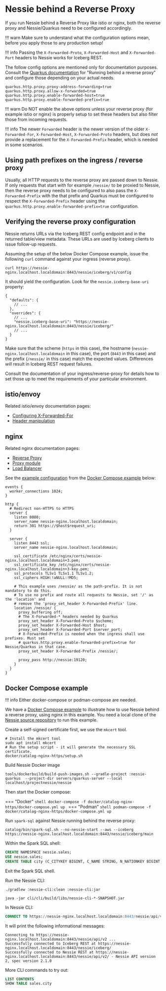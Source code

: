 # Nessie behind a Reverse Proxy

If you run Nessie behind a Reverse Proxy like istio or nginx, both the reverse proxy and Nessie/Quarkus need to be
configured accordingly.

!!! warn
    Make sure to understand what the configuration options mean, before you apply those to any production setup!

!!! info
    Passing the `X-Forwarded-Proto`, `X-Forwarded-Host` and `X-Forwarded-Port` headers to Nessie works for
    Iceberg REST.

The follow config options are mentioned only for documentation purposes. Consult the
[Quarkus documentation](https://quarkus.io/guides/http-reference#reverse-proxy) for "Running behind a reverse proxy"
and configure those depending on your actual needs.

```properties
quarkus.http.proxy.proxy-address-forwarding=true
quarkus.http.proxy.allow-x-forwarded=true
quarkus.http.proxy.enable-forwarded-host=true
quarkus.http.proxy.enable-forwarded-prefix=true
```

!!! warn
    Do NOT enable the above options unless your reverse proxy (for example istio or nginx)
    is properly setup to set these headers but also filter those from incoming requests.

!!! info
    The newer `Forwarded` header is the newer version of the older `X-Forwarded-For`, `X-Forwarded-Host`,
    `X-Forwarded-Proto` headers, but does _not_ provide a replacement for the `X-Forwarded-Prefix` header,
    which is needed in some scenarios.

## Using path prefixes on the ingress / reverse proxy

Usually, all HTTP requests to the reverse proxy are passed down to Nessie. If only requests that
start with for example `/nessie/` to be proxied to Nessie, then the reverse proxy needs to be
configured to also pass the `X-Forwarded-Prefix` with the that prefix and Quarkus must be configured
to respect the `X-Forwarded-Prefix` header using the `quarkus.http.proxy.enable-forwarded-prefix=true`
configuration.

## Verifying the reverse proxy configuration

Nessie returns URLs via the Iceberg REST config endpoint and in the returned table/view metadata. These
URLs are used by Iceberg clients to issue follow-up requests.

Assuming the setup of the below Docker Compose example, issue the following `curl` command against your
ingress (reverse proxy).

```shell
curl https://nessie-nginx.localhost.localdomain:8443/nessie/iceberg/v1/config
```

It should yield the configuration. Look for the `nessie.iceberg-base-uri` property:
```json5
{
  "defaults": {
    // ...
  },
  "overrides": {
    // ...
    "nessie.iceberg-base-uri": "https://nessie-nginx.localhost.localdomain:8443/nessie/iceberg/"
    // ...
  }
}
```

Make sure that the scheme (`https` in this case), the hostname (`nessie-nginx.localhost.localdomain`
in this case), the port (`8443` in this case) and the prefix (`/nessie/` in this case) match the
expected values. Differences _will_ result in Iceberg REST request failures.

Consult the documentation of your ingress/reverse-proxy for details how to set those up to meet the
requirements of your particular environment.

## istio/envoy

Related istio/envoy documentation pages:

* [Configuring X-Forwarded-For](https://istio.io/latest/docs/ops/configuration/traffic-management/network-topologies/#configuring-x-forwarded-for-headers)
* [Header manipulation](https://www.envoyproxy.io/docs/envoy/latest/configuration/http/http_conn_man/headers)

## nginx

Related nginx documentation pages:

* [Reverse Proxy](https://docs.nginx.com/nginx/admin-guide/web-server/reverse-proxy/#passing-a-request-to-a-proxied-server)
* [Proxy module](http://nginx.org/en/docs/http/ngx_http_proxy_module.html)
* [Load Balancer](https://nginx.org/en/docs/http/load_balancing.html)

See the [example configuration](https://github.com/projectnessie/nessie/tree/main/docker/catalog-nginx-https/nginx.conf) from the [Docker Compose example](#docker-compose-example) below:
```apacheconf
events {
  worker_connections 1024;
}

http {
  # Redirect non-HTTPS to HTTPS
  server {
    listen 8080;
    server_name nessie-nginx.localhost.localdomain;
    return 301 https://$host$request_uri;
  }

  server {
    listen 8443 ssl;
    server_name nessie-nginx.localhost.localdomain;

    ssl_certificate /etc/nginx/certs/nessie-nginx.localhost.localdomain+3.pem;
    ssl_certificate_key /etc/nginx/certs/nessie-nginx.localhost.localdomain+3-key.pem;
    ssl_protocols TLSv1 TLSv1.1 TLSv1.2;
    ssl_ciphers HIGH:!aNULL:!MD5;

    # This example uses /nessie/ as the path-prefix. It is not mandatory to do this.
    # To use no prefix and route all requests to Nessie, set '/' as the 'location' and
    # remove the 'proxy_set_header X-Forwarded-Prefix' line.
    location /nessie/ {
      proxy_buffering off;
      # The X-Forwarded-* headers needed by Quarkus
      proxy_set_header X-Forwarded-Proto $scheme;
      proxy_set_header X-Forwarded-Host $host;
      proxy_set_header X-Forwarded-Port $server_port;
      # X-Forwarded-Prefix is needed when the ingress shall use prefixes. Must set
      # quarkus.http.proxy.enable-forwarded-prefix=true for Nessie/Quarkus in that case.
      proxy_set_header X-Forwarded-Prefix /nessie/;

      proxy_pass http://nessie:19120;
    }
  }
}
```

## Docker Compose example

!!! info
    Either docker-compose or podman-compose are needed.

We have a [Docker Compose example](https://github.com/projectnessie/nessie/tree/main/docker/catalog-nginx-https) to
illustrate how to use Nessie behind a reverse proxy, using nginx in this example. You need a local clone of the
[Nessie source repository](https://github.com/projectnessie/nessie) to run this example.

Create a self-signed certificate first, we use the `mkcert` tool.
```shell
# Install the mkcert tool
sudo apt install mkcert
# Run the setup script - it will generate the necessary SSL certificate.
docker/catalog-nginx-https/setup.sh
```

Build Nessie Docker image
```shell
tools/dockerbuild/build-push-images.sh --gradle-project :nessie-quarkus  --project-dir servers/quarkus-server --local localhost/projectnessie/nessie
```

Then start the Docker compose:

=== "Docker"
    ```shell
    docker-compose -f docker/catalog-nginx-https/docker-compose.yml up
    ```
=== "Podman"
    ```shell
    podman-compose -f docker/catalog-nginx-https/docker-compose.yml up
    ```
 
Run `spark-sql` against Nessie running behind the reverse proxy:
```shell
catalog/bin/spark-sql.sh --no-nessie-start --aws --iceberg https://nessie-nginx.localhost.localdomain:8443/nessie/iceberg/main
```

Within the Spark SQL shell:
```sql
CREATE NAMESPACE nessie.sales;
USE nessie.sales;
CREATE TABLE city (C_CITYKEY BIGINT, C_NAME STRING, N_NATIONKEY BIGINT, C_COMMENT STRING) USING iceberg PARTITIONED BY (bucket(16, N_NATIONKEY));
```

Exit the Spark SQL shell.

Run the Nessie CLI:
```shell
./gradlew :nessie-cli:clean :nessie-cli:jar

java -jar cli/cli/build/libs/nessie-cli-*-SNAPSHOT.jar
```

In Nessie CLI:
```sql
CONNECT TO https://nessie-nginx.localhost.localdomain:8443/nessie/api/v2
```
It will print the following informational messages:
```
Connecting to https://nessie-nginx.localhost.localdomain:8443/nessie/api/v2 ...
Successfully connected to Iceberg REST at https://nessie-nginx.localhost.localdomain:8443/nessie/iceberg/
Successfully connected to Nessie REST at https://nessie-nginx.localhost.localdomain:8443/nessie/api/v2/ - Nessie API version 2, spec version 2.1.0
```

More CLI commands to try out:
```sql
LIST CONTENTS
SHOW TABLE sales.city
```
